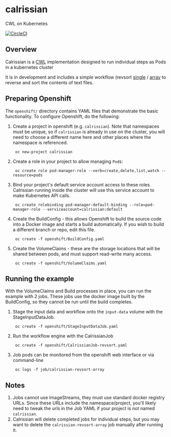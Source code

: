 # calrissian

CWL on Kubernetes

[![CircleCI](https://circleci.com/gh/Duke-GCB/calrissian.svg?style=svg)](https://circleci.com/gh/Duke-GCB/calrissian)

## Overview

Calrissian is a [CWL](https://www.commonwl.org) implementation designed to run individual steps as Pods in a kubernetes cluster

It is in development and includes a simple workflow (revsort [single](input-data/revsort-single.cwl) / [array](input-data/revsort-array.cwl) to reverse and sort the contents of text files.

## Preparing Openshift

The `openshift/` directory contains YAML files that demonstrate the basic functionality. To configure Openshift, do the following:

1. Create a project in openshift (e.g. `calrissian`). Note that namespaces must be unique, so if `calrissian` is already in use on the cluster, you will need to choose a different name here and other places where the namespace is referenced.

        oc new-project calrissian

2. Create a role in your project to allow managing `Pod`s:

        oc create role pod-manager-role --verb=create,delete,list,watch --resource=pods

3. Bind your project's default service account access to these roles. Calrissian running inside the cluster will use this service account to make Kubernetes API calls.

        oc create rolebinding pod-manager-default-binding --role=pod-manager-role --serviceaccount=calrissian:default

4. Create the BuildConfig - this allows Openshift to build the source code into a Docker image and starts a build automatically. If you wish to build a different branch or repo, edit this file.

        oc create -f openshift/BuildConfig.yaml

5. Create the VolumeClaims - these are the storage locations that will be shared between pods, and must support read-write many access.

        oc create -f openshift/VolumeClaims.yaml

## Running the example

With the VolumeClaims and Build processes in place, you can run the example with 2 jobs. These jobs use the docker image built by the BuildConfig, so they cannot be run until the build completes.

1. Stage the input data and workflow onto the `input-data` volume with the StageInputDataJob.

        oc create -f openshift/StageInputDataJob.yaml

2. Run the workflow engine with the CalrissianJob

        oc create -f openshift/CalrissianJob-revsort.yaml

3. Job pods can be monitored from the openshift web interface or via command-line

        oc logs -f job/calrissian-revsort-array

## Notes

1. Jobs cannot use ImageStreams, they must use standard docker registry URLs. Since these URLs include the namespace/project, you'll likely need to tweak the urls in the Job YAML if your project is not named `calrissian`.
2. Calrissian will delete completed jobs for individual steps, but you may want to delete the `calrissian-revsort-array` job manually after running it.
